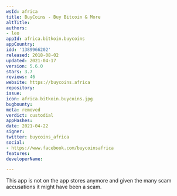 ```yaml
---
wsId: africa
title: BuyCoins - Buy Bitcoin & More
altTitle: 
authors:
- leo
appId: africa.bitkoin.buycoins
appCountry: 
idd: '1389966202'
released: 2018-08-02
updated: 2021-04-17
version: 5.6.0
stars: 3.7
reviews: 46
website: https://buycoins.africa
repository: 
issue: 
icon: africa.bitkoin.buycoins.jpg
bugbounty: 
meta: removed
verdict: custodial
appHashes: 
date: 2021-04-22
signer: 
twitter: buycoins_africa
social:
- https://www.facebook.com/buycoinsafrica
features: 
developerName: 

---
```


This app is not on the app stores anymore and given the many scam accusations it
might have been a scam.
